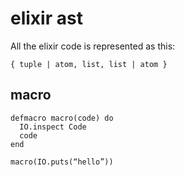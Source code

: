 # elixir ast
All the elixir code is represented as this:

```
{ tuple | atom, list, list | atom }
```

## macro

```
defmacro macro(code) do
  IO.inspect Code
  code
end

macro(IO.puts(“hello”))

```